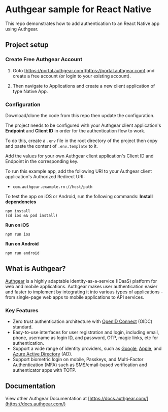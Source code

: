 # Authgear sample for React Native

This repo demonstrates how to add authentication to an React Native app using Authgear.

## Project setup

### Create Free Authgear Account
1. Goto [https://portal.authgear.com](https://portal.authgear.com) and create a free account (or login to your existing account).

2. Then navigate to Applications and create a new client application of type Native App.

### Configuration

Download/clone the code from this repo then update the configuration.

The project needs to be configured with your Authgear client application's **Endpoint** and **Client ID** in order for the authentication flow to work.

To do this, create a `.env` file in the root directory of the project then copy and paste the content of `.env.template` to it. 

Add the values for your own Authgear client application's Client ID and Endpoint in the corresponding key.

To run this example app, add the following URI to your Authgear client application's Authorized Redirect URI:

- `com.authgear.example.rn://host/path`

To test the app on iOS or Android, run the following commands:
**Install dependencies**
```
npm install
(cd ios && pod install)
```
**Run on iOS**
```
npm run ios
```
**Run on Android**
```
npm run android
```

## What is Authgear?

[Authgear](https://www.authgear.com/) is a highly adaptable identity-as-a-service (IDaaS) platform for web and mobile applications.
Authgear makes user authentication easier and faster to implement by integrating it into various types of applications - from single-page web apps to mobile applications to API services.

### Key Features

- Zero trust authentication architecture with [OpenID Connect](https://openid.net/developers/how-connect-works/) (OIDC) standard.
- Easy-to-use interfaces for user registration and login, including email, phone, username as login ID, and password, OTP, magic links, etc for authentication.
- Support a wide range of identity providers, such as [Google](https://developers.google.com/identity), [Apple](https://support.apple.com/en-gb/guide/deployment/depa64848f3a/web), and [Azure Active Directory](https://azure.microsoft.com/en-gb/products/active-directory/) (AD).
- Support biometric login on mobile, Passkeys, and Multi-Factor Authentication (MFA) such as SMS/email-based verification and authenticator apps with TOTP.

## Documentation

View other Authgear Documentation at [https://docs.authgear.com/](https://docs.authgear.com/)
